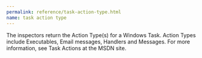 ```yaml
---
permalink: reference/task-action-type.html
name: task action type
---
```


The <task action type> inspectors return the Action Type(s) for a Windows Task. Action Types include Executables, Email messages, Handlers and Messages. For more information, see Task Actions at the MSDN site.